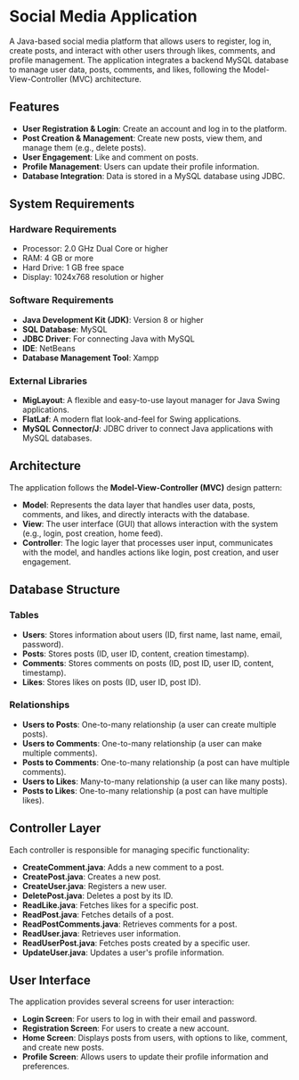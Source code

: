# Social Media Application

A Java-based social media platform that allows users to register, log in, create posts, and interact with other users through likes, comments, and profile management. The application integrates a backend MySQL database to manage user data, posts, comments, and likes, following the Model-View-Controller (MVC) architecture.

## Features

- **User Registration & Login**: Create an account and log in to the platform.
- **Post Creation & Management**: Create new posts, view them, and manage them (e.g., delete posts).
- **User Engagement**: Like and comment on posts.
- **Profile Management**: Users can update their profile information.
- **Database Integration**: Data is stored in a MySQL database using JDBC.

## System Requirements

### Hardware Requirements

- Processor: 2.0 GHz Dual Core or higher
- RAM: 4 GB or more
- Hard Drive: 1 GB free space
- Display: 1024x768 resolution or higher

### Software Requirements

- **Java Development Kit (JDK)**: Version 8 or higher
- **SQL Database**: MySQL
- **JDBC Driver**: For connecting Java with MySQL
- **IDE**: NetBeans
- **Database Management Tool**: Xampp

### External Libraries

- **MigLayout**: A flexible and easy-to-use layout manager for Java Swing applications.
- **FlatLaf**: A modern flat look-and-feel for Swing applications.
- **MySQL Connector/J**: JDBC driver to connect Java applications with MySQL databases.

## Architecture

The application follows the **Model-View-Controller (MVC)** design pattern:

- **Model**: Represents the data layer that handles user data, posts, comments, and likes, and directly interacts with the database.
- **View**: The user interface (GUI) that allows interaction with the system (e.g., login, post creation, home feed).
- **Controller**: The logic layer that processes user input, communicates with the model, and handles actions like login, post creation, and user engagement.

## Database Structure

### Tables

- **Users**: Stores information about users (ID, first name, last name, email, password).
- **Posts**: Stores posts (ID, user ID, content, creation timestamp).
- **Comments**: Stores comments on posts (ID, post ID, user ID, content, timestamp).
- **Likes**: Stores likes on posts (ID, user ID, post ID).

### Relationships

- **Users to Posts**: One-to-many relationship (a user can create multiple posts).
- **Users to Comments**: One-to-many relationship (a user can make multiple comments).
- **Posts to Comments**: One-to-many relationship (a post can have multiple comments).
- **Users to Likes**: Many-to-many relationship (a user can like many posts).
- **Posts to Likes**: One-to-many relationship (a post can have multiple likes).

## Controller Layer

Each controller is responsible for managing specific functionality:

- **CreateComment.java**: Adds a new comment to a post.
- **CreatePost.java**: Creates a new post.
- **CreateUser.java**: Registers a new user.
- **DeletePost.java**: Deletes a post by its ID.
- **ReadLike.java**: Fetches likes for a specific post.
- **ReadPost.java**: Fetches details of a post.
- **ReadPostComments.java**: Retrieves comments for a post.
- **ReadUser.java**: Retrieves user information.
- **ReadUserPost.java**: Fetches posts created by a specific user.
- **UpdateUser.java**: Updates a user's profile information.

## User Interface

The application provides several screens for user interaction:

- **Login Screen**: For users to log in with their email and password.
- **Registration Screen**: For users to create a new account.
- **Home Screen**: Displays posts from users, with options to like, comment, and create new posts.
- **Profile Screen**: Allows users to update their profile information and preferences.
